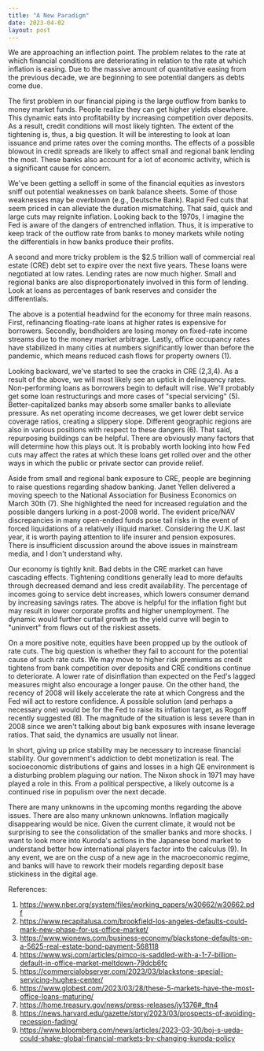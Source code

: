 ```yaml
---
title: "A New Paradigm"
date: 2023-04-02
layout: post
---
```

We are approaching an inflection point. 
The problem relates to the rate at which financial conditions are deteriorating in relation to the rate at which inflation is easing. 
Due to the massive amount of quantitative easing from the previous decade, we are beginning to see potential dangers as debts come due.

The first problem in our financial piping is the large outflow from banks to money market funds. 
People realize they can get higher yields elsewhere. 
This dynamic eats into profitability by increasing competition over deposits. 
As a result, credit conditions will most likely tighten. 
The extent of the tightening is, thus, a big question. 
It will be interesting to look at loan issuance and prime rates over the coming months. 
The effects of a possible blowout in credit spreads are likely to affect small and regional bank lending the most. 
These banks also account for a lot of economic activity, which is a significant cause for concern.

We've been getting a selloff in some of the financial equities as investors sniff out potential weaknesses on bank balance sheets. 
Some of those weaknesses may be overblown (e.g., Deutsche Bank). Rapid Fed cuts that seem priced in can alleviate the duration mismatching. 
That said, quick and large cuts may reignite inflation. Looking back to the 1970s, I imagine the Fed is aware of the dangers of entrenched inflation. 
Thus, it is imperative to keep track of the outflow rate from banks to money markets while noting the differentials in how banks produce their profits.

A second and more tricky problem is the $2.5 trillion wall of commercial real estate (CRE) debt set to expire over the next five years. 
These loans were negotiated at low rates. Lending rates are now much higher. 
Small and regional banks are also disproportionately involved in this form of lending. 
Look at loans as percentages of bank reserves and consider the differentials.

The above is a potential headwind for the economy for three main reasons. 
First, refinancing floating-rate loans at higher rates is expensive for borrowers. 
Secondly, bondholders are losing money on fixed-rate income streams due to the money market arbitrage. 
Lastly, office occupancy rates have stabilized in many cities at numbers significantly lower than before the pandemic, which means reduced cash flows for property owners (1).

Looking backward, we've started to see the cracks in CRE (2,3,4). 
As a result of the above, we will most likely see an uptick in delinquency rates. 
Non-performing loans as borrowers begin to default will rise. 
We'll probably get some loan restructurings and more cases of "special servicing" (5). 
Better-capitalized banks may absorb some smaller banks to alleviate pressure. 
As net operating income decreases, we get lower debt service coverage ratios, creating a slippery slope. 
Different geographic regions are also in various positions with respect to these dangers (6). 
That said, repurposing buildings can be helpful. There are obviously many factors that will determine how this plays out. 
It is probably worth looking into how Fed cuts may affect the rates at which these loans get rolled over and the other ways in which the public or private sector can provide relief. 

Aside from small and regional bank exposure to CRE, people are beginning to raise questions regarding shadow banking. 
Janet Yellen delivered a moving speech to the National Association for Business Economics on March 30th (7). 
She highlighted the need for increased regulation and the possible dangers lurking in a post-2008 world. 
The evident price/NAV discrepancies in many open-ended funds pose tail risks in the event of forced liquidations of a relatively illiquid market. 
Considering the U.K. last year, it is worth paying attention to life insurer and pension exposures. 
There is insufficient discussion around the above issues in mainstream media, and I don't understand why.

Our economy is tightly knit. Bad debts in the CRE market can have cascading effects. 
Tightening conditions generally lead to more defaults through decreased demand and less credit availability. 
The percentage of incomes going to service debt increases, which lowers consumer demand by increasing savings rates. 
The above is helpful for the inflation fight but may result in lower corporate profits and higher unemployment. 
The dynamic would further curtail growth as the yield curve will begin to "uninvert" from flows out of the riskiest assets.

On a more positive note, equities have been propped up by the outlook of rate cuts. 
The big question is whether they fail to account for the potential cause of such rate cuts. 
We may move to higher risk premiums as credit tightens from bank competition over deposits and CRE conditions continue to deteriorate. 
A lower rate of disinflation than expected on the Fed's lagged measures might also encourage a longer pause. 
On the other hand, the recency of 2008 will likely accelerate the rate at which Congress and the Fed will act to restore confidence. 
A possible solution (and perhaps a necessary one) would be for the Fed to raise its inflation target, as Rogoff recently suggested (8). 
The magnitude of the situation is less severe than in 2008 since we aren't talking about big bank exposures with insane leverage ratios. 
That said, the dynamics are usually not linear. 

In short, giving up price stability may be necessary to increase financial stability. 
Our government's addiction to debt monetization is real. 
The socioeconomic distributions of gains and losses in a high QE environment is a disturbing problem plaguing our nation. 
The Nixon shock in 1971 may have played a role in this. From a political perspective, a likely outcome is a continued rise in populism over the next decade.

There are many unknowns in the upcoming months regarding the above issues. 
There are also many unknown unknowns. Inflation magically disappearing would be nice. 
Given the current climate, it would not be surprising to see the consolidation of the smaller banks and more shocks. 
I want to look more into Kuroda's actions in the Japanese bond market to understand better how international players factor into the calculus (9). 
In any event, we are on the cusp of a new age in the macroeconomic regime, and banks will have to rework their models regarding deposit base stickiness in the digital age.

References:

1.	https://www.nber.org/system/files/working_papers/w30662/w30662.pdf
2.	https://www.recapitalusa.com/brookfield-los-angeles-defaults-could-mark-new-phase-for-us-office-market/
3.	https://www.wionews.com/business-economy/blackstone-defaults-on-a-5625-real-estate-bond-payment-568118
4.	https://www.wsj.com/articles/pimco-is-saddled-with-a-1-7-billion-default-in-office-market-meltdown-79dcb6fc
5.	https://commercialobserver.com/2023/03/blackstone-special-servicing-hughes-center/
6.	https://www.globest.com/2023/03/28/these-5-markets-have-the-most-office-loans-maturing/
7.	https://home.treasury.gov/news/press-releases/jy1376#_ftn4
8.	https://news.harvard.edu/gazette/story/2023/03/prospects-of-avoiding-recession-fading/
9.	https://www.bloomberg.com/news/articles/2023-03-30/boj-s-ueda-could-shake-global-financial-markets-by-changing-kuroda-policy

